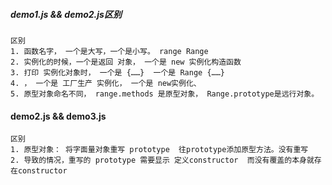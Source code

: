 ##### demo1.js && demo2.js区别
```
区别
1. 函数名字， 一个是大写，一个是小写。 range Range
2. 实例化的时候，一个是返回 对象， 一个是 new 实例化构造函数
3. 打印 实例化对象时， 一个是 {……}  一个是 Range {……}
4. ， 一个是 工厂生产 实例化， 一个是 new实例化、
5. 原型对象命名不同， range.methods 是原型对象， Range.prototype是远行对象。
```

#### demo2.js && demo3.js
```
区别
1. 原型对象： 将字面量对象重写 prototype  往prototype添加原型方法。没有重写
2. 导致的情况，重写的 prototype 需要显示 定义constructor  而没有覆盖的本身就存在constructor
```